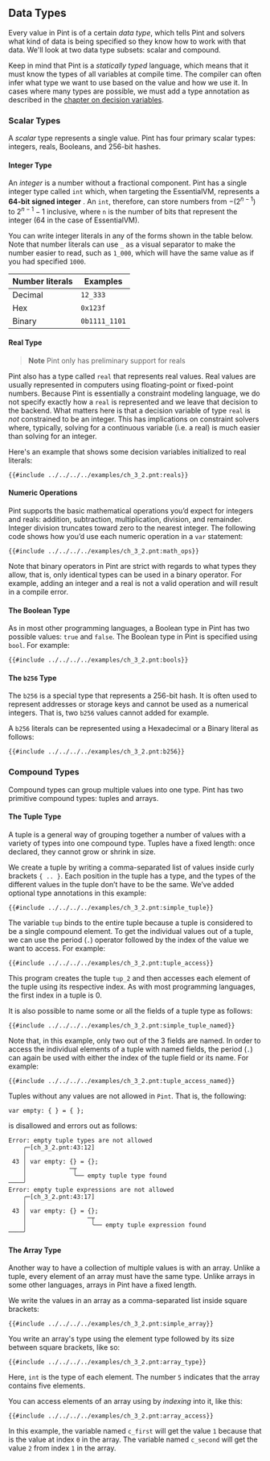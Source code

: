 ## Data Types

Every value in Pint is of a certain _data type_, which tells Pint and solvers what kind of data is
being specified so they know how to work with that data. We'll look at two data type subsets: scalar
and compound.

Keep in mind that Pint is a _statically typed_ language, which means that it must know the types of
all variables at compile time. The compiler can often infer what type we want to use based on the
value and how we use it. In cases where many types are possible, we must add a type annotation as
described in the [chapter on decision variables](./variables.md).

### Scalar Types

A _scalar_ type represents a single value. Pint has four primary scalar types: integers, reals,
Booleans, and 256-bit hashes.

#### Integer Type

An _integer_ is a number without a fractional component. Pint has a single integer type called `int`
which, when targeting the EssentialVM, represents a **64-bit signed integer** . An `int`, therefore,
can store numbers from $-(2^{n-1})$ to $2^{n-1} - 1$ inclusive, where `n` is the number of bits that
represent the integer (64 in the case of EssentialVM).

You can write integer literals in any of the forms shown in the table below. Note that number
literals can use `_` as a visual separator to make the number easier to read, such as `1_000`, which
will have the same value as if you had specified `1000`.

| Number literals | Examples      |
| --------------- | ------------- |
| Decimal         | `12_333`      |
| Hex             | `0x123f`      |
| Binary          | `0b1111_1101` |

#### Real Type

> **Note** Pint only has preliminary support for reals

Pint also has a type called `real` that represents real values. Real values are usually represented
in computers using floating-point or fixed-point numbers. Because Pint is essentially a constraint
modeling language, we do not specify exactly how a `real` is represented and we leave that decision
to the backend. What matters here is that a decision variable of type `real` is _not_ constrained to
be an integer. This has implications on constraint solvers where, typically, solving for a
continuous variable (i.e. a real) is much easier than solving for an integer.

Here's an example that shows some decision variables initialized to real literals:

```pint
{{#include ../../../../examples/ch_3_2.pnt:reals}}
```

#### Numeric Operations

Pint supports the basic mathematical operations you’d expect for integers and reals: addition,
subtraction, multiplication, division, and remainder. Integer division truncates toward zero to the
nearest integer. The following code shows how you’d use each numeric operation in a `var` statement:

```pint
{{#include ../../../../examples/ch_3_2.pnt:math_ops}}
```

Note that binary operators in Pint are strict with regards to what types they allow, that is, only
identical types can be used in a binary operator. For example, adding an integer and a real is not a
valid operation and will result in a compile error.

#### The Boolean Type

As in most other programming languages, a Boolean type in Pint has two possible values: `true` and
`false`. The Boolean type in Pint is specified using `bool`. For example:

```pint
{{#include ../../../../examples/ch_3_2.pnt:bools}}
```

#### The `b256` Type

The `b256` is a special type that represents a 256-bit hash. It is often used to represent addresses
or storage keys and cannot be used as a numerical integers. That is, two `b256` values cannot added
for example.

A `b256` literals can be represented using a Hexadecimal or a Binary literal as follows:

```pint
{{#include ../../../../examples/ch_3_2.pnt:b256}}
```

### Compound Types

Compound types can group multiple values into one type. Pint has two primitive compound types:
tuples and arrays.

#### The Tuple Type

A tuple is a general way of grouping together a number of values with a variety of types into one
compound type. Tuples have a fixed length: once declared, they cannot grow or shrink in size.

We create a tuple by writing a comma-separated list of values inside curly brackets `{ .. }`. Each
position in the tuple has a type, and the types of the different values in the tuple don’t have to
be the same. We’ve added optional type annotations in this example:

```pint
{{#include ../../../../examples/ch_3_2.pnt:simple_tuple}}
```

The variable `tup` binds to the entire tuple because a tuple is considered to be a single compound
element. To get the individual values out of a tuple, we can use the period (`.`) operator followed
by the index of the value we want to access. For example:

```pint
{{#include ../../../../examples/ch_3_2.pnt:tuple_access}}
```

This program creates the tuple `tup_2` and then accesses each element of the tuple using its
respective index. As with most programming languages, the first index in a tuple is 0.

It is also possible to name some or all the fields of a tuple type as follows:

```pint
{{#include ../../../../examples/ch_3_2.pnt:simple_tuple_named}}
```

Note that, in this example, only two out of the 3 fields are named. In order to access the
individual elements of a tuple with named fields, the period (`.`) can again be used with either the
index of the tuple field or its name. For example:

```pint
{{#include ../../../../examples/ch_3_2.pnt:tuple_access_named}}
```

Tuples without any values are not allowed in `Pint`. That is, the following:

```pint
var empty: { } = { };
```

is disallowed and errors out as follows:

```console
Error: empty tuple types are not allowed
    ╭─[ch_3_2.pnt:43:12]
    │
 43 │ var empty: {} = {};
    │            ─┬
    │             ╰── empty tuple type found
────╯
Error: empty tuple expressions are not allowed
    ╭─[ch_3_2.pnt:43:17]
    │
 43 │ var empty: {} = {};
    │                 ─┬
    │                  ╰── empty tuple expression found
────╯
```

#### The Array Type

Another way to have a collection of multiple values is with an array. Unlike a tuple, every element
of an array must have the same type. Unlike arrays in some other languages, arrays in Pint have a
fixed length.

We write the values in an array as a comma-separated list inside square brackets:

```pint
{{#include ../../../../examples/ch_3_2.pnt:simple_array}}
```

You write an array's type using the element type followed by its size between square brackets, like
so:

```pint
{{#include ../../../../examples/ch_3_2.pnt:array_type}}
```

Here, `int` is the type of each element. The number `5` indicates that the array contains five
elements.

You can access elements of an array using by _indexing_ into it, like this:

```pint
{{#include ../../../../examples/ch_3_2.pnt:array_access}}
```

In this example, the variable named `c_first` will get the value `1` because that is the value at
index `0` in the array. The variable named `c_second` will get the value `2` from index `1` in the
array.
